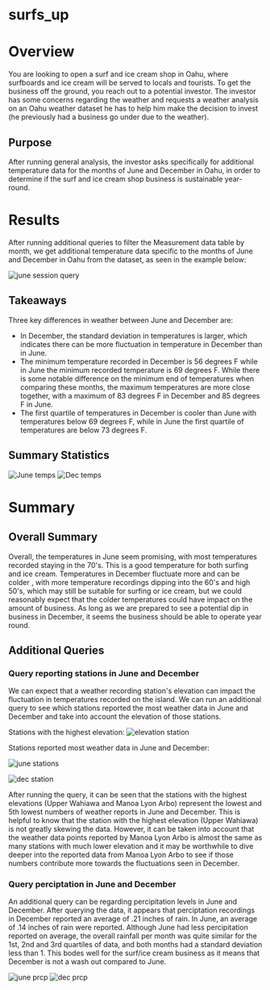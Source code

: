 # surfs_up
# Overview 
You are looking to open a surf and ice cream shop in Oahu, where surfboards and ice cream will be served to locals and tourists. To get
the business off the ground, you reach out to a potential investor. The investor has some concerns regarding the weather and requests
a weather analysis on an Oahu weather dataset he has to help him make the decision to invest (he previously had a business go under due to the weather).  

## Purpose
After running general analysis, the investor asks specifically for additional temperature data for the months of June and December in Oahu, in order to determine 
if the surf and ice cream shop business is sustainable year-round.

# Results
After running additional queries to filter the Measurement data table by month, we get additional temperature data specific to the months of June and December in Oahu from the dataset, as seen in the example below:

![june session query](https://user-images.githubusercontent.com/99205688/164776425-ac569cc3-e993-422a-86b9-5045b7f1012a.PNG)

## Takeaways
Three key differences in weather between June and December are:
* In December, the standard deviation in temperatures is larger, which indicates there can be more fluctuation in temperature in December than in June.
* The minimum temperature recorded in December is 56 degrees F while in June the minimum recorded temperature is 69 degrees F. While there is some notable
difference on the minimum end of temperatures when comparing these months, the maximum temperatures are more close together, with a maximum of 83 degrees F
in December and 85 degrees F in June.
* The first quartile of temperatures in December is cooler than June with temperatures below 69 degrees F, while in June the first quartile of temperatures are 
below 73 degrees F.

## Summary Statistics

![June temps](https://user-images.githubusercontent.com/99205688/164776509-07541ae7-0b98-4d9d-9222-c03fc7e36fc5.PNG)
![Dec temps](https://user-images.githubusercontent.com/99205688/164776518-16de9727-2043-42fc-8567-05d15299f81f.PNG)

# Summary
## Overall Summary
Overall, the temperatures in June seem promising, with most temperatures recorded staying in the 70's. This is a good temperature for both surfing and ice cream.
Temperatures in December fluctuate more and can be colder , with more temperature recordings dipping into the 60's and high 50's, which may still be suitable for
surfing or ice cream, but we could reasonably expect that the colder temperatures could have impact on the amount of business. As long as we are prepared to see
a potential dip in business in December, it seems the business should be able to operate year round. 

## Additional Queries

### Query reporting stations in June and December
We can expect that a weather recording station's elevation can impact the fluctuation in temperatures recorded on the island. We can run an additional query to see which stations reported the most weather data in June and December and take into account the elevation of those stations. 

Stations with the highest elevation:
![elevation station](https://user-images.githubusercontent.com/99205688/164776765-a87a5777-54d9-4084-b2a9-bf8a4d1a6cf4.PNG)

Stations reported most weather data in June and December:

![june stations](https://user-images.githubusercontent.com/99205688/164776885-0a972d28-ce5b-437a-a7fb-a8acc24960ef.PNG)

![dec station](https://user-images.githubusercontent.com/99205688/164776896-dd5917f0-70d7-49ac-b1df-54e3fb4ee781.PNG)

After running the query, it can be seen that the stations with the highest elevations (Upper Wahiawa and Manoa Lyon Arbo) represent the lowest and 5th lowest numbers of weather reports in June and December. This is helpful to know that the station with the highest elevation (Upper Wahiawa) is not greatly skewing the data. However, it can be taken into account that the weather data points reported by Manoa Lyon Arbo is almost the same as many stations with much lower elevation and it may be worthwhile to dive deeper into the reported data from Manoa Lyon Arbo to see if those numbers contribute more towards the fluctuations seen in December.
 
### Query perciptation in June and December
An additional query can be regarding percipitation levels in June and December. After querying the data, it appears that perciptation recordings in
December reported an average of .21 inches of rain. In June, an average of .14 inches of rain were reported. Although June had less percipitation reported
on average, the overall rainfall per month was quite similar for the 1st, 2nd and 3rd quartiles of data, and both months had a standard deviation less than 1. 
This bodes well for the surf/ice cream business as it means that December is not a wash out compared to June.  

![june prcp](https://user-images.githubusercontent.com/99205688/164776936-b624e322-4223-45f9-a966-308d6a135197.PNG)
![dec prcp](https://user-images.githubusercontent.com/99205688/164776952-735848cd-d4f4-4999-ad8b-738522f20cfe.PNG)

